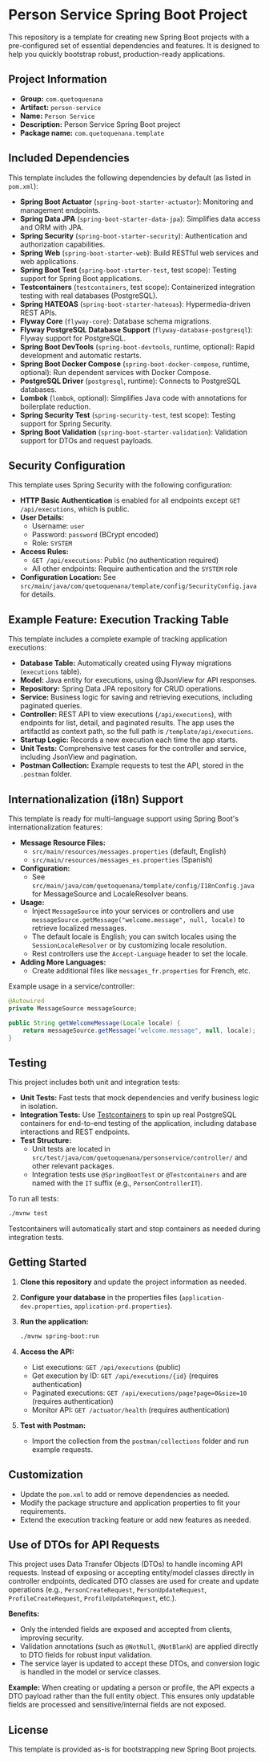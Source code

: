 # Person Service Spring Boot Project

This repository is a template for creating new Spring Boot projects with a pre-configured set of essential dependencies and features. It is designed to help you quickly bootstrap robust, production-ready applications.

## Project Information

- **Group:** `com.quetoquenana`
- **Artifact:** `person-service`
- **Name:** `Person Service`
- **Description:** Person Service Spring Boot project
- **Package name:** `com.quetoquenana.template`

## Included Dependencies

This template includes the following dependencies by default (as listed in `pom.xml`):

- **Spring Boot Actuator** (`spring-boot-starter-actuator`): Monitoring and management endpoints.
- **Spring Data JPA** (`spring-boot-starter-data-jpa`): Simplifies data access and ORM with JPA.
- **Spring Security** (`spring-boot-starter-security`): Authentication and authorization capabilities.
- **Spring Web** (`spring-boot-starter-web`): Build RESTful web services and web applications.
- **Spring Boot Test** (`spring-boot-starter-test`, test scope): Testing support for Spring Boot applications.
- **Testcontainers** (`testcontainers`, test scope): Containerized integration testing with real databases (PostgreSQL).
- **Spring HATEOAS** (`spring-boot-starter-hateoas`): Hypermedia-driven REST APIs.
- **Flyway Core** (`flyway-core`): Database schema migrations.
- **Flyway PostgreSQL Database Support** (`flyway-database-postgresql`): Flyway support for PostgreSQL.
- **Spring Boot DevTools** (`spring-boot-devtools`, runtime, optional): Rapid development and automatic restarts.
- **Spring Boot Docker Compose** (`spring-boot-docker-compose`, runtime, optional): Run dependent services with Docker Compose.
- **PostgreSQL Driver** (`postgresql`, runtime): Connects to PostgreSQL databases.
- **Lombok** (`lombok`, optional): Simplifies Java code with annotations for boilerplate reduction.
- **Spring Security Test** (`spring-security-test`, test scope): Testing support for Spring Security.
- **Spring Boot Validation** (`spring-boot-starter-validation`): Validation support for DTOs and request payloads.

## Security Configuration

This template uses Spring Security with the following configuration:

- **HTTP Basic Authentication** is enabled for all endpoints except `GET /api/executions`, which is public.
- **User Details:**
  - Username: `user`
  - Password: `password` (BCrypt encoded)
  - Role: `SYSTEM`
- **Access Rules:**
  - `GET /api/executions`: Public (no authentication required)
  - All other endpoints: Require authentication and the `SYSTEM` role
- **Configuration Location:** See `src/main/java/com/quetoquenana/template/config/SecurityConfig.java` for details.

## Example Feature: Execution Tracking Table

This template includes a complete example of tracking application executions:

- **Database Table:** Automatically created using Flyway migrations (`executions` table).
- **Model:** Java entity for executions, using @JsonView for API responses.
- **Repository:** Spring Data JPA repository for CRUD operations.
- **Service:** Business logic for saving and retrieving executions, including paginated queries.
- **Controller:** REST API to view executions (`/api/executions`), with endpoints for list, detail, and paginated results. The app uses the artifactId as context path, so the full path is `/template/api/executions`.
- **Startup Logic:** Records a new execution each time the app starts.
- **Unit Tests:** Comprehensive test cases for the controller and service, including JsonView and pagination.
- **Postman Collection:** Example requests to test the API, stored in the `.postman` folder.

## Internationalization (i18n) Support

This template is ready for multi-language support using Spring Boot's internationalization features:

- **Message Resource Files:**
  - `src/main/resources/messages.properties` (default, English)
  - `src/main/resources/messages_es.properties` (Spanish)
- **Configuration:**
  - See `src/main/java/com/quetoquenana/template/config/I18nConfig.java` for MessageSource and LocaleResolver beans.
- **Usage:**
  - Inject `MessageSource` into your services or controllers and use `messageSource.getMessage("welcome.message", null, locale)` to retrieve localized messages.
  - The default locale is English; you can switch locales using the `SessionLocaleResolver` or by customizing locale resolution.
  - Rest controllers use the `Accept-Language` header to set the locale.
- **Adding More Languages:**
  - Create additional files like `messages_fr.properties` for French, etc.

Example usage in a service/controller:

```java
@Autowired
private MessageSource messageSource;

public String getWelcomeMessage(Locale locale) {
    return messageSource.getMessage("welcome.message", null, locale);
}
```

## Testing

This project includes both unit and integration tests:

- **Unit Tests:** Fast tests that mock dependencies and verify business logic in isolation.
- **Integration Tests:** Use [Testcontainers](https://www.testcontainers.org/) to spin up real PostgreSQL containers for end-to-end testing of the application, including database interactions and REST endpoints.
- **Test Structure:**
  - Unit tests are located in `src/test/java/com/quetoquenana/personservice/controller/` and other relevant packages.
  - Integration tests use `@SpringBootTest` or `@Testcontainers` and are named with the `IT` suffix (e.g., `PersonControllerIT`).

To run all tests:

```bash
./mvnw test
```

Testcontainers will automatically start and stop containers as needed during integration tests.

## Getting Started

1. **Clone this repository** and update the project information as needed.
2. **Configure your database** in the properties files (`application-dev.properties`, `application-prd.properties`).
3. **Run the application:**

   ```bash
   ./mvnw spring-boot:run
   ```

4. **Access the API:**

   - List executions: `GET /api/executions` (public)
   - Get execution by ID: `GET /api/executions/{id}` (requires authentication)
   - Paginated executions: `GET /api/executions/page?page=0&size=10` (requires authentication)
   - Monitor API: `GET /actuator/health` (requires authentication)

5. **Test with Postman:**
   - Import the collection from the `postman/collections` folder and run example requests.

## Customization

- Update the `pom.xml` to add or remove dependencies as needed.
- Modify the package structure and application properties to fit your requirements.
- Extend the execution tracking feature or add new features as needed.

## Use of DTOs for API Requests

This project uses Data Transfer Objects (DTOs) to handle incoming API requests. Instead of exposing or accepting entity/model classes directly in controller endpoints, dedicated DTO classes are used for create and update operations (e.g., `PersonCreateRequest`, `PersonUpdateRequest`, `ProfileCreateRequest`, `ProfileUpdateRequest`, etc.).

**Benefits:**
- Only the intended fields are exposed and accepted from clients, improving security.
- Validation annotations (such as `@NotNull`, `@NotBlank`) are applied directly to DTO fields for robust input validation.
- The service layer is updated to accept these DTOs, and conversion logic is handled in the model or service classes.

**Example:**
When creating or updating a person or profile, the API expects a DTO payload rather than the full entity object. This ensures only updatable fields are processed and sensitive/internal fields are not exposed.

## License

This template is provided as-is for bootstrapping new Spring Boot projects.
